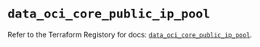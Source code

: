 # `data_oci_core_public_ip_pool`

Refer to the Terraform Registory for docs: [`data_oci_core_public_ip_pool`](https://registry.terraform.io/providers/oracle/oci/6.18.0/docs/data-sources/core_public_ip_pool).
